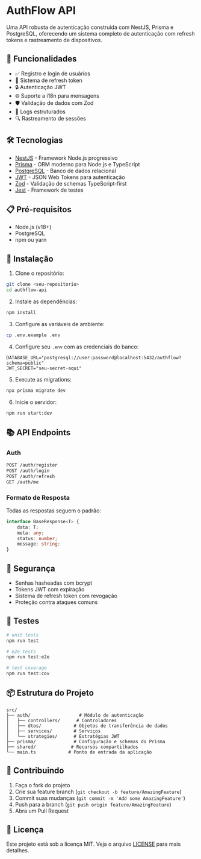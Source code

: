 # AuthFlow API

Uma API robusta de autenticação construída com NestJS, Prisma e PostgreSQL, oferecendo um sistema completo de autenticação com refresh tokens e rastreamento de dispositivos.

## 🚀 Funcionalidades

- ✅ Registro e login de usuários
- 🔄 Sistema de refresh token
- 🔒 Autenticação JWT
- 🌐 Suporte a i18n para mensagens
- 🛡️ Validação de dados com Zod
- 📝 Logs estruturados
- 🔍 Rastreamento de sessões

## 🛠️ Tecnologias

- [NestJS](https://nestjs.com/) - Framework Node.js progressivo
- [Prisma](https://www.prisma.io/) - ORM moderno para Node.js e TypeScript
- [PostgreSQL](https://www.postgresql.org/) - Banco de dados relacional
- [JWT](https://jwt.io/) - JSON Web Tokens para autenticação
- [Zod](https://zod.dev/) - Validação de schemas TypeScript-first
- [Jest](https://jestjs.io/) - Framework de testes

## 📋 Pré-requisitos

- Node.js (v18+)
- PostgreSQL
- npm ou yarn

## 🔧 Instalação

1. Clone o repositório:

```bash
git clone <seu-repositorio>
cd authflow-api
```

2. Instale as dependências:

```bash
npm install
```

3. Configure as variáveis de ambiente:

```bash
cp .env.example .env
```

4. Configure seu `.env` com as credenciais do banco:

```env
DATABASE_URL="postgresql://user:password@localhost:5432/authflow?schema=public"
JWT_SECRET="seu-secret-aqui"
```

5. Execute as migrations:

```bash
npx prisma migrate dev
```

6. Inicie o servidor:

```bash
npm run start:dev
```

## 📚 API Endpoints

### Auth

```bash
POST /auth/register
POST /auth/login
POST /auth/refresh
GET /auth/me
```

### Formato de Resposta

Todas as respostas seguem o padrão:

```typescript
interface BaseResponse<T> {
    data: T;
    meta: any;
    status: number;
    message: string;
}
```

## 🔐 Segurança

- Senhas hasheadas com bcrypt
- Tokens JWT com expiração
- Sistema de refresh token com revogação
- Proteção contra ataques comuns

## 🧪 Testes

```bash
# unit tests
npm run test

# e2e tests
npm run test:e2e

# test coverage
npm run test:cov
```

## 📦 Estrutura do Projeto

```
src/
├── auth/                  # Módulo de autenticação
│   ├── controllers/      # Controladores
│   ├── dtos/            # Objetos de transferência de dados
│   ├── services/        # Serviços
│   └── strategies/      # Estratégias JWT
├── prisma/              # Configuração e schemas do Prisma
├── shared/             # Recursos compartilhados
└── main.ts            # Ponto de entrada da aplicação
```

## 🤝 Contribuindo

1. Faça o fork do projeto
2. Crie sua feature branch (`git checkout -b feature/AmazingFeature`)
3. Commit suas mudanças (`git commit -m 'Add some AmazingFeature'`)
4. Push para a branch (`git push origin feature/AmazingFeature`)
5. Abra um Pull Request

## 📝 Licença

Este projeto está sob a licença MIT. Veja o arquivo [LICENSE](LICENSE) para mais detalhes.
